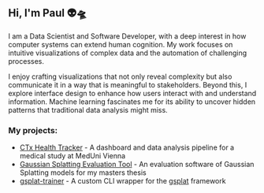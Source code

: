 ## Hi, I'm Paul 👽🛸

I am a Data Scientist and Software Developer,
with a deep interest in how computer systems can extend human cognition.
My work focuses on intuitive visualizations of complex data and the automation of challenging processes.

I enjoy crafting visualizations that not only reveal complexity but also communicate it in a way that is meaningful to stakeholders.
Beyond this, I explore interface design to enhance how users interact with and understand information.
Machine learning fascinates me for its ability to uncover hidden patterns that traditional data analysis might miss.

### My projects:
* [CTx Health Tracker](https://github.com/PaulErpen/ctx-fitness-analysis-showcase) - A dashboard and data analysis pipeline for a medical study at MedUni Vienna
* [Gaussian Splatting Evaluation Tool](https://github.com/PaulErpen/eval-viewer) - An evaluation software of Gaussian Splatting models for my masters thesis
* [gsplat-trainer](https://github.com/PaulErpen/gsplat-trainer) - A custom CLI wrapper for the [gsplat](https://github.com/nerfstudio-project/gsplat) framework
